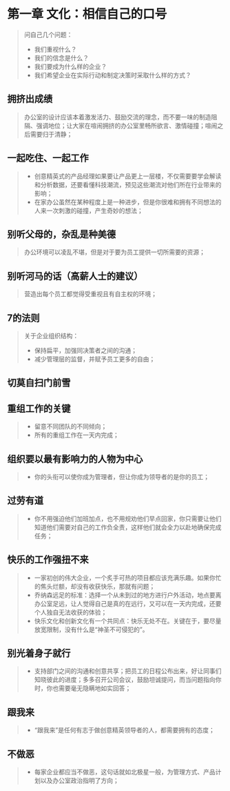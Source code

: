 # 第一章 文化：相信自己的口号

> 问自己几个问题：
> - 我们重视什么？
> - 我们的信念是什么？
> - 我们要成为什么样的企业？
> - 我们希望企业在实际行动和制定决策时采取什么样的方式？

## 拥挤出成绩

> 办公室的设计应该本着激发活力、鼓励交流的理念，而不要一味的制造阻隔、强调地位；让大家在喧闹拥挤的办公室里畅所欲言、激情碰撞；喧闹之后需要归于清静；

## 一起吃住、一起工作

> * 创意精英式的产品经理如果要让产品更上一层楼，不仅需要要学会解读和分析数据，还要看懂科技潮流，预见这些潮流对他们所在行业带来的影响；
> * 在家办公虽然在某种程度上是一种进步，但是你很难和拥有不同想法的人来一次刺激的碰撞，产生奇妙的想法；

## 别听父母的，杂乱是种美德

> 办公环境可以凌乱不堪，但是对于要为员工提供一切所需要的资源；

## 别听河马的话（高薪人士的建议）

> 营造出每个员工都觉得受重视且有自主权的环境；

## 7的法则

> 关于企业组织结构：
> * 保持扁平，加强同决策者之间的沟通；
> * 减少管理层的监督，并赋予员工更多的自由；

## 切莫自扫门前雪
## 重组工作的关键

> * 留意不同团队的不同倾向；
> * 所有的重组工作在一天内完成；

## 组织要以最有影响力的人物为中心
> * 你的头衔可以使你成为管理者，但让你成为领导者的是你的员工；

## 过劳有道
> * 你不用强迫他们加班加点，也不用规劝他们早点回家，你只需要让他们知道他们需要对自己的工作负全责，这样他们就会全力以赴地确保完成任务；

## 快乐的工作强扭不来
> * 一家初创的伟大企业，一个炙手可热的项目都应该充满乐趣。如果你忙的焦头烂额，却没有收获快乐，那就有问题；
> * 乔纳森远足的标准：选择一个从未到过的地方进行户外活动，地点要离办公室足远，让人觉得自己是真的在远行，又可以在一天内完成，还要个人独自无法收获的体验；
> * 快乐文化和创新文化有一个共同点：快乐无处不在。关键在于，要尽量放宽限制，没有什么是“神圣不可侵犯的”。

## 别光着身子就行

> * 支持部门之间的沟通和创意共享；把员工的日程公布出来，好让同事们知晓彼此的进度；多多召开公司会议，鼓励坦诚提问，而当问题指向你时，你也需要毫无隐瞒地如实回答；

## 跟我来

> * “跟我来”是任何有志于做创意精英领导者的人，都需要拥有的态度；

## 不做恶

> * 每家企业都应当不做恶，这句话就如北极星一般，为管理方式、产品计划以及办公室政治指明了方向；
